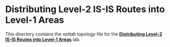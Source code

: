 # Distributing Level-2 IS-IS Routes into Level-1 Areas

This directory contains the *netlab* topology file for the
**[Distributing Level-2 IS-IS Routes into Level-1 Areas](../../docs/advanced/2-route-leak.md)** lab.
